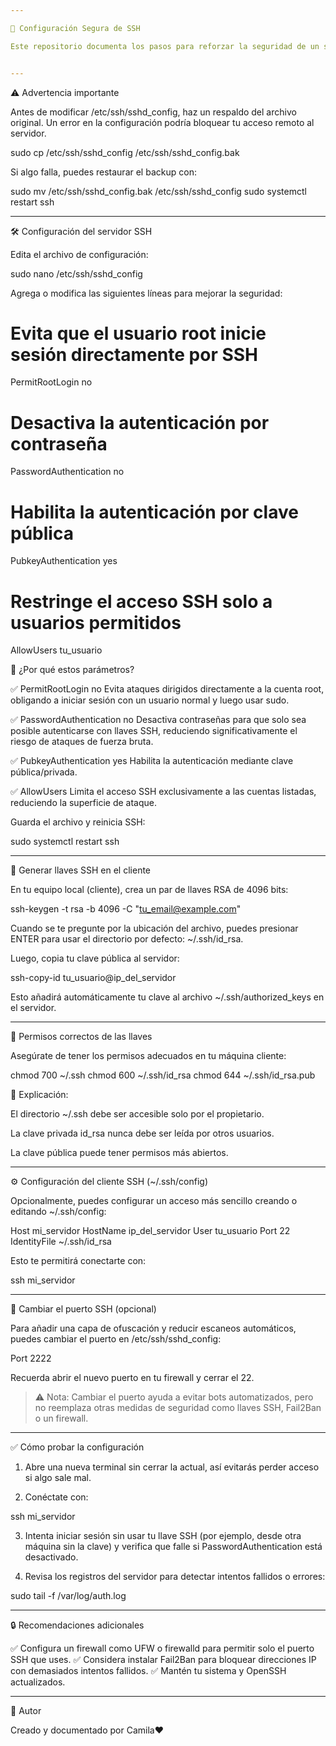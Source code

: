 ```yaml
---

🔐 Configuración Segura de SSH

Este repositorio documenta los pasos para reforzar la seguridad de un servidor SSH en Linux. Incluye configuraciones para desactivar accesos inseguros, habilitar autenticación con llaves y buenas prácticas para proteger el servicio SSH.


---
```


⚠️ Advertencia importante

Antes de modificar /etc/ssh/sshd_config, haz un respaldo del archivo original. Un error en la configuración podría bloquear tu acceso remoto al servidor.

sudo cp /etc/ssh/sshd_config /etc/ssh/sshd_config.bak

Si algo falla, puedes restaurar el backup con:

sudo mv /etc/ssh/sshd_config.bak /etc/ssh/sshd_config
sudo systemctl restart ssh


---

🛠️ Configuración del servidor SSH

Edita el archivo de configuración:

sudo nano /etc/ssh/sshd_config

Agrega o modifica las siguientes líneas para mejorar la seguridad:

# Evita que el usuario root inicie sesión directamente por SSH
PermitRootLogin no

# Desactiva la autenticación por contraseña
PasswordAuthentication no

# Habilita la autenticación por clave pública
PubkeyAuthentication yes

# Restringe el acceso SSH solo a usuarios permitidos
AllowUsers tu_usuario

📌 ¿Por qué estos parámetros?

✅ PermitRootLogin no
Evita ataques dirigidos directamente a la cuenta root, obligando a iniciar sesión con un usuario normal y luego usar sudo.

✅ PasswordAuthentication no
Desactiva contraseñas para que solo sea posible autenticarse con llaves SSH, reduciendo significativamente el riesgo de ataques de fuerza bruta.

✅ PubkeyAuthentication yes
Habilita la autenticación mediante clave pública/privada.

✅ AllowUsers
Limita el acceso SSH exclusivamente a las cuentas listadas, reduciendo la superficie de ataque.

Guarda el archivo y reinicia SSH:

sudo systemctl restart ssh


---

🔑 Generar llaves SSH en el cliente

En tu equipo local (cliente), crea un par de llaves RSA de 4096 bits:

ssh-keygen -t rsa -b 4096 -C "tu_email@example.com"

Cuando se te pregunte por la ubicación del archivo, puedes presionar ENTER para usar el directorio por defecto: ~/.ssh/id_rsa.

Luego, copia tu clave pública al servidor:

ssh-copy-id tu_usuario@ip_del_servidor

Esto añadirá automáticamente tu clave al archivo ~/.ssh/authorized_keys en el servidor.


---

📂 Permisos correctos de las llaves

Asegúrate de tener los permisos adecuados en tu máquina cliente:

chmod 700 ~/.ssh
chmod 600 ~/.ssh/id_rsa
chmod 644 ~/.ssh/id_rsa.pub

🔎 Explicación:

El directorio ~/.ssh debe ser accesible solo por el propietario.

La clave privada id_rsa nunca debe ser leída por otros usuarios.

La clave pública puede tener permisos más abiertos.



---

⚙️ Configuración del cliente SSH (~/.ssh/config)

Opcionalmente, puedes configurar un acceso más sencillo creando o editando ~/.ssh/config:

Host mi_servidor
    HostName ip_del_servidor
    User tu_usuario
    Port 22
    IdentityFile ~/.ssh/id_rsa

Esto te permitirá conectarte con:

ssh mi_servidor


---

🔄 Cambiar el puerto SSH (opcional)

Para añadir una capa de ofuscación y reducir escaneos automáticos, puedes cambiar el puerto en /etc/ssh/sshd_config:

Port 2222

Recuerda abrir el nuevo puerto en tu firewall y cerrar el 22.

> ⚠️ Nota: Cambiar el puerto ayuda a evitar bots automatizados, pero no reemplaza otras medidas de seguridad como llaves SSH, Fail2Ban o un firewall.




---

✅ Cómo probar la configuración

1. Abre una nueva terminal sin cerrar la actual, así evitarás perder acceso si algo sale mal.


2. Conéctate con:

ssh mi_servidor


3. Intenta iniciar sesión sin usar tu llave SSH (por ejemplo, desde otra máquina sin la clave) y verifica que falle si PasswordAuthentication está desactivado.


4. Revisa los registros del servidor para detectar intentos fallidos o errores:

sudo tail -f /var/log/auth.log




---

🔒 Recomendaciones adicionales

✅ Configura un firewall como UFW o firewalld para permitir solo el puerto SSH que uses.
✅ Considera instalar Fail2Ban para bloquear direcciones IP con demasiados intentos fallidos.
✅ Mantén tu sistema y OpenSSH actualizados.


---

🙌 Autor

Creado y documentado por Camila❤️
